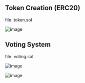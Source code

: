 ## Token Creation (ERC20) 

file: token.sol

![image](https://github.com/user-attachments/assets/0d37563c-2a53-4df8-bdd4-019ab5918382)

## Voting System

file: voting.sol

![image](https://github.com/user-attachments/assets/ae4735b6-7779-483b-83e2-9c9161738bb7)

![image](https://github.com/user-attachments/assets/5ab622f4-1b74-454b-9422-739549325a34)
